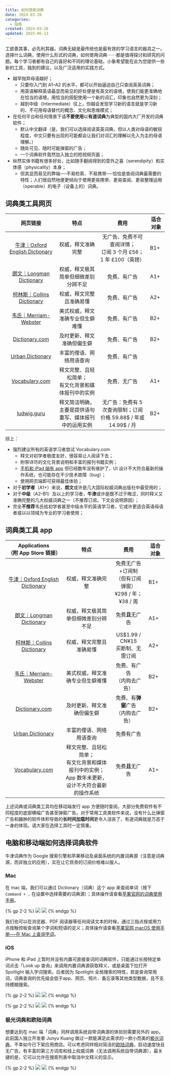 ```yaml
---
title: 如何使用词典
date: 2024-03-28
categories:
  - 指南
created: 2024-03-26
updated: 2025-06-13
---
```


工欲善其事，必先利其器。词典无疑是最传统也是最有效的学习语言的器具之一。选择什么词典，使用什么形式的词典，如何使用词典⋯⋯都是值得探讨和研究的问题。每个学习者都有自己的喜好和不同的理论基础，小象希望能在此为您提供一些新的工具，独到的建议，以及广泛适用的实践方式。

<!-- more -->

- 越早抛弃母语越好；
	- 只要你入门到 A1–A2 的水平，都可以开始逼迫自己只查阅英英词典；
	- 用英语解释英语最显而易见的好处便是有英文的语境，使我们能更准确地在恰当的语境，用恰当的搭配使用一个新的词汇，印象也自然更为深刻；　
	- 越到中级（Intermediate）往上，你越会发现学习新的语言就是学习新的、不可用母语替代的概念、文化和思维模式；
- 在任何平台和任何情景下请**不要使用**以**有道词典**为典型的国内大厂开发的词典软件；
	- 默认中文翻译（是，我们可以选择阅读英英词典，但以人类对母语的敏锐程度，中文只要有出现的可能都会让我们对词汇的理解以先入为主的母语理解。）
	- 随处可见、随时可能弹窗的广告；
	- 一个词典软件竟然加入独立的短视频页面；
- 纵然实体书籍有很多好处，比如随手翻阅得到的意外之喜（serendipity）和实体感（physicality）本身；
	- 但其显而易见的弊端──不易检索、不易携带──恰恰是查阅词典最需要的特性；人们很自然地便更倾向于使用更易携带、更易查阅、更易整理运用（operable）的电子（设备上的）词典。

## 词典类工具网页

|                             网页链接                             |              特点               |                      费用                       | 适合对象 |
| :----------------------------------------------------------: | :---------------------------: | :-------------------------------------------: | ---- |
|     [牛津｜Oxford English Dictionary](https://www.oed.com/)     |           权威，释文准确完整           | 无广告、免费不可查阅详情；<br>订阅 3 个月 £56；<br>1 年 £100（英镑） | B1+  |
|    [朗文｜Longman Dictionary](https://www.ldoceonline.com/)     |      权威，释文极其简单但细微差别分辨不足       |                    免费、有广告                     | A1+  |
| [柯林斯｜Collins Dictionary](https://www.collinsdictionary.com/) |         权威，释文完整且准确易懂          |                    免费、有广告                     | A2+  |
|    [韦氏｜Merriam-Webster](https://www.merriam-webster.com)     |       美式权威，释文准确专业但生僻难懂        |                    免费、有广告                     | B2+  |
|        [Dictionary.com](https://www.dictionary.com/)         |         及时更新、释文准确但偏生僻         |                    免费、有广告                     | B2+  |
|     [Urban Dictionary](https://www.urbandictionary.com/)     |         丰富的俚语、网络用语查询          |                    免费、有广告                     |      |
|   [Vocabulary.com](https://www.vocabulary.com/dictionary)    | 释文完整、且轻松简单；<br>有文化背景和媒体报刊中的实例 |                    免费、无广告                     | A1+  |
|           [ludwig.guru](https://app.ludwig.guru/s)           |  释文简洁明确，主要是提供语句重写、媒体报刊中的运用实例  |  无广告：免费有 5 次查询限制；订阅价格 59.88$ / 年或14.99$ / 月   | B2+  |

综上：
- 强烈建议所有的英语学习者尝试 Vocabulary.com
	- 释文对初学者极度友好，很容易让人阅读下去；
	- 附带详尽的文化背景说明和丰富的报刊书籍实例；
	- [手机和 iPad 端有 app](https://www.vocabulary.com/app/) 但已经数年没有维护了，UI 设计不大符合最新的操作系统，也可能存在不少技术故障（bug）；
	- 使用网页端即可获得最佳体验；
- 对于**初学者**（A1+）来说，**朗文**或许是几大国际权威词典出版社中最受用的；
- 对于**中级**（A2–B1）及以上的学习者，**牛津**或许是既不过于晦涩，同时释义又准确完整的几大权威词典之一（不推荐订阅，下文会说明原因）；
- 完全**不推荐**韦氏给初学者甚至中级水平的英语学习者，它或许更适合英语母语者或以以领域为专业的学习者使用；

## 词典类工具 app

|                                    Applications<br>（附 App Store 链接）                                     |                            特点                             |                    费用                     | 适合对象 |
| :--------------------------------------------------------------------------------------------: | :-------------------------------------------------------: | :---------------------------------------: | ---- |
|                      [牛津｜Oxford English Dictionary](https://www.oed.com/)                      |                         权威，释文准确完整                         | 免费无广告+订阅制<br>（但有订阅弹窗）<br>¥298 / 年；¥38 / 周 | B1+  |
| [朗文｜Longman Dictionary](https://apps.apple.com/app/longman-dictionary-of-english/id597492646)  |                    权威，释文极其简单但细微差别分辨不足                     |                免费**且**无广告                 | A1+  |
| [柯林斯｜Collins Dictionary](https://apps.apple.com/us/app/collins-english-dictionary/id925289270) |                       权威，释文完整且准确易懂                        |        US$1.99 / CN¥15<br>买断制、无需订阅        | A2+  |
|    [韦氏｜Merriam-Webster](https://apps.apple.com/app/merriam-webster-dictionary/id399452287)     |                     美式权威，释文准确专业但生僻难懂                      |             免费、有广告<br>（内购去广告）             | B2+  |
|     [Dictionary.com](https://apps.apple.com/app/dictionary-com-english-words/id308750436)      |                       及时更新、释文准确但偏生僻                       |          免费、有**弹窗**广告<br>（内购去广告）          | B2+  |
|          [Urban Dictionary](https://apps.apple.com/app/urban-dictionary/id584986228)           |                       丰富的俚语、网络用语查询                        |                 免费有广告<br>                 |      |
|            [Vocabulary.com](https://apps.apple.com/app/vocabulary-com/id815218412)             | 释文完整、且轻松简单；<br>有文化背景和媒体报刊中的实例；<br>App 数年未更新，设计不大符合最新的操作系统 |                免费**且**无广告                 | A1+  |

上述词典或词典类工具均在移动端发行 app 方便随时查阅，大部分免费软件有不同程度的底部横幅广告甚至弹窗广告。对于常用工具类软件来说，没有什么比弹窗广告和臃肿的软件体积导致的**长时间加载时间**更令人沮丧了，有道词典就是万恶于一身的体现。请大家在选择工具时一定慎重。

## 电脑和移动端如何选择词典软件

牛津词典作为 Google 搜索引擎和苹果移动及桌面系统的内置词典源（注意是词典源，而非独立的应用），实在让它昂贵的订阅价格难以服人。

### Mac

在 mac 端，我们可以通过 Dictionary（词典）这个 app 来查阅单词（按下 `Command + ,` 在设置中选择需要的词典源）；具体操作请查看[苹果官网的词典使用手册](https://support.apple.com/zh-cn/guide/dictionary/welcome/mac)。

{% gp 2-2 %}
![](https://mini-elephant-1318622621.cos.ap-chongqing.myqcloud.com/2024/03/28/SCR-20240328-nzu.png)
![](https://mini-elephant-1318622621.cos.ap-chongqing.myqcloud.com/2024/03/28/SCR-20240328-nvj.png)
{% endgp %}

我们也可以在浏览器、PDF 阅读器等任何阅读文本的时候，通过三指点按或用力点按触控板查询某个字词和短语的定义；具体操作请查看[苹果官网 macOS 使用手册──在 Mac 上查询字词](https://support.apple.com/zh-cn/guide/mac-help/mchl3983326c/mac)。

### iOS

iPhone 和 iPad 上暂时并没有内置可直接查词的词典软件，只能通过长按特定单词点击「Look up 查询」来调用内置词典源获取释义，或是桌面下拉打开 Spotlight 输入字词搜索。后者因为 Spotlight 全局搜索的特性，若是查询常用词，词典查询的优先级会低于app、网页、照片、备忘录等其他类型数据，且不支持模糊搜索。

{% gp 2-2 %}
![](https://mini-elephant-1318622621.cos.ap-chongqing.myqcloud.com/2024/03/28/IMG_1506.PNG)
![](https://mini-elephant-1318622621.cos.ap-chongqing.myqcloud.com/2024/03/28/IMG_1507.PNG)
{% endgp %}

{% gp 2-2 %}
![](https://mini-elephant-1318622621.cos.ap-chongqing.myqcloud.com/2024/03/28/IMG_1505.PNG)
![](https://mini-elephant-1318622621.cos.ap-chongqing.myqcloud.com/2024/03/28/IMG_1508.PNG)
{% endgp %}

### 极光词典和欧陆词典

想要达到在 mac 端「词典」同样调用系统自带词典源的体验则需要另外的 app。此前国人独立开发者 Junyu Kuang 做过一款能满足此需求的一款小而美的[极光词典](https://sspai.com/post/36050)，不幸如今已下架应用商店。可以考虑同样相对简洁的[欧陆词典](https://www.eudic.net/v4/en/app/eudic)，启动速度快且无广告，有丰富的第三方词库和线上权威词典（无法调用系统自带词典源），最关键的是，它可以允许在搜索列表中取消中文释义的显示。

{% gp 2-2 %}
![](https://mini-elephant-1318622621.cos.ap-chongqing.myqcloud.com/2024/03/28/IMG_1510.PNG)
![](https://mini-elephant-1318622621.cos.ap-chongqing.myqcloud.com/2024/03/28/IMG_1512.PNG)
{% endgp %}
